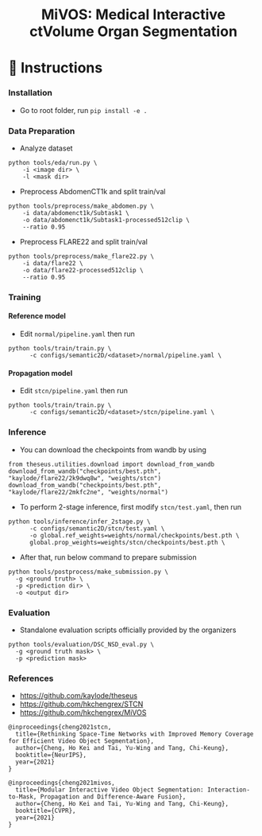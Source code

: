 # <p align="center"> MiVOS: Medical Interactive ctVolume Organ Segmentation </p>

# :pencil: Instructions

### **Installation**
- Go to root folder, run `pip install -e .`


### **Data Preparation**

- Analyze dataset
```
python tools/eda/run.py \
    -i <image dir> \
    -l <mask dir>
```

- Preprocess AbdomenCT1k and split train/val
```
python tools/preprocess/make_abdomen.py \
    -i data/abdomenct1k/Subtask1 \
    -o data/abdomenct1k/Subtask1-processed512clip \
    --ratio 0.95
```

- Preprocess FLARE22 and split train/val
```
python tools/preprocess/make_flare22.py \
    -i data/flare22 \
    -o data/flare22-processed512clip \
    --ratio 0.95
```

### **Training**

#### Reference model
- Edit `normal/pipeline.yaml` then run
```
python tools/train/train.py \
      -c configs/semantic2D/<dataset>/normal/pipeline.yaml \
```

#### Propagation model
- Edit `stcn/pipeline.yaml` then run
```
python tools/train/train.py \
      -c configs/semantic2D/<dataset>/stcn/pipeline.yaml \
```

### **Inference**

- You can download the checkpoints from wandb by using
```
from theseus.utilities.download import download_from_wandb
download_from_wandb("checkpoints/best.pth", "kaylode/flare22/2k9dwq8w", "weights/stcn")
download_from_wandb("checkpoints/best.pth", "kaylode/flare22/2mkfc2ne", "weights/normal")
```

- To perform 2-stage inference, first modify `stcn/test.yaml`, then run
```
python tools/inference/infer_2stage.py \
      -c configs/semantic2D/stcn/test.yaml \
      -o global.ref_weights=weights/normal/checkpoints/best.pth \
      global.prop_weights=weights/stcn/checkpoints/best.pth \
```

- After that, run below command to prepare submission
```
python tools/postprocess/make_submission.py \
  -g <ground truth> \
  -p <prediction dir> \
  -o <output dir>
```

### **Evaluation**
- Standalone evaluation scripts officially provided by the organizers 
```
python tools/evaluation/DSC_NSD_eval.py \
  -g <ground truth mask> \
  -p <prediction mask>
```

### **References**

- https://github.com/kaylode/theseus
- https://github.com/hkchengrex/STCN
- https://github.com/hkchengrex/MiVOS

```
@inproceedings{cheng2021stcn,
  title={Rethinking Space-Time Networks with Improved Memory Coverage for Efficient Video Object Segmentation},
  author={Cheng, Ho Kei and Tai, Yu-Wing and Tang, Chi-Keung},
  booktitle={NeurIPS},
  year={2021}
}

@inproceedings{cheng2021mivos,
  title={Modular Interactive Video Object Segmentation: Interaction-to-Mask, Propagation and Difference-Aware Fusion},
  author={Cheng, Ho Kei and Tai, Yu-Wing and Tang, Chi-Keung},
  booktitle={CVPR},
  year={2021}
}
```